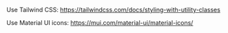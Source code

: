 Use Tailwind CSS:
https://tailwindcss.com/docs/styling-with-utility-classes

Use Material UI icons:
https://mui.com/material-ui/material-icons/

